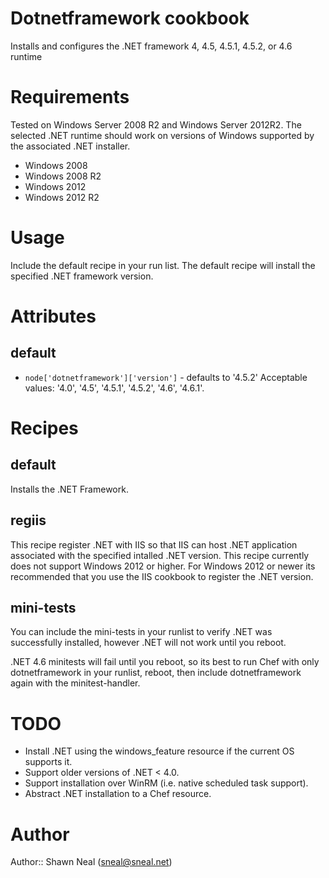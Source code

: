 # Dotnetframework cookbook

Installs and configures the .NET framework 4, 4.5, 4.5.1, 4.5.2, or 4.6 runtime

# Requirements

Tested on Windows Server 2008 R2 and Windows Server 2012R2. The selected .NET
runtime should work on versions of Windows supported by the associated .NET
installer.

* Windows 2008
* Windows 2008 R2
* Windows 2012
* Windows 2012 R2

# Usage

Include the default recipe in your run list. The default recipe will install
the specified .NET framework version.

# Attributes

## default

* `node['dotnetframework']['version']` - defaults to '4.5.2' Acceptable values:
'4.0', '4.5', '4.5.1', '4.5.2', '4.6', '4.6.1'.

# Recipes

## default

Installs the .NET Framework.

## regiis

This recipe register .NET with IIS so that IIS can host .NET application
associated with the specified intalled .NET version. This recipe currently
does not support Windows 2012 or higher. For Windows 2012 or newer its
recommended that you use the IIS cookbook to register the .NET version.

## mini-tests

You can include the mini-tests in your runlist to verify .NET was successfully
installed, however .NET will not work until you reboot.

.NET 4.6 minitests will fail until you reboot, so its best to run Chef with
only dotnetframework in your runlist, reboot, then include dotnetframework
again with the minitest-handler.

# TODO

- Install .NET using the windows_feature resource if the current OS supports it.
- Support older versions of .NET < 4.0.
- Support installation over WinRM (i.e. native scheduled task support).
- Abstract .NET installation to a Chef resource.

# Author

Author:: Shawn Neal (sneal@sneal.net)
